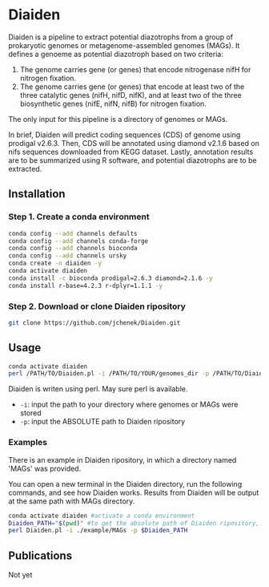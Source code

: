 Diaiden
=======

Diaiden is a pipeline to extract potential diazotrophs from a group of prokaryotic genomes or metagenome-assembled genomes (MAGs). It defines a genoeme as potential diazotroph based on two criteria:
1. The genome carries gene (or genes) that encode nitrogenase nifH for nitrogen fixation.
2. The genome carries gene (or genes) that encode at least two of the three catalytic genes (nifH, nifD, nifK), and at least two of the three biosynthetic genes (nifE, nifN, nifB) for nitrogen fixation.

The only input for this pipeline is a directory of genomes or MAGs.

In brief, Diaiden will predict coding sequences (CDS) of genome using prodigal v2.6.3. Then, CDS will be annotated using diamond v2.1.6 based on nifs sequences downloaded from KEGG dataset. Lastly, annotation results are to be summarized using R software, and potential diazotrophs are to be extracted.

Installation
---------------

### Step 1. Create a conda environment
```sh
conda config --add channels defaults
conda config --add channels conda-forge
conda config --add channels bioconda
conda config --add channels ursky
conda create -n diaiden -y
conda activate diaiden
conda install -c bioconda prodigal=2.6.3 diamond=2.1.6 -y
conda install r-base=4.2.3 r-dplyr=1.1.1 -y

```

### Step 2. Download or clone Diaiden ripository
```sh
git clone https://github.com/jchenek/Diaiden.git
```

Usage
-----

```sh
conda activate diaiden
perl /PATH/TO/Diaiden.pl -i /PATH/TO/YOUR/genomes_dir -p /PATH/TO/Diaiden_dir
```

Diaiden is writen using perl. May sure perl is available.
- `-i`: input the path to your directory where genomes or MAGs were stored
- `-p`: input the ABSOLUTE path to Diaiden ripository

### Examples

There is an example in Diaiden ripository, in which a directory named 'MAGs' was provided.

You can open a new terminal in the Diaiden directory, run the following commands, and see how Diaiden works.
Results from Diaiden will be output at the same path with MAGs directory.

```sh
conda activate diaiden #activate a conda environment
Diaiden_PATH="$(pwd)" #to get the absolute path of Diaiden ripository, you don't need to do this when you are running your data
perl Diaiden.pl -i ./example/MAGs -p $Diaiden_PATH
```

Publications
------------

Not yet





